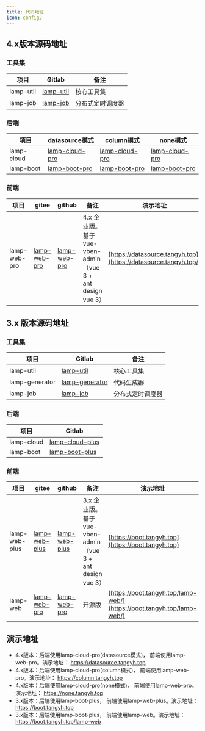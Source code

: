 ```yaml
---
title: 代码地址
icon: config2
---
```


## 4.x版本源码地址

### 工具集

| 项目           | Gitlab                                      | 备注             |
| --------------  | ------------------------------------------------------- | ---------------- |
| lamp-util          | [lamp-util](http://git.tangyh.top/zuihou/lamp-util-pro) | 核心工具集       |
| lamp-job          | [lamp-job](http://git.tangyh.top/zuihou/lamp-job-pro)   | 分布式定时调度器 |

### 后端

| 项目                                | datasource模式                                   | column模式                                       | none模式                                         |
| ------------  | ------------------------------------------------------------ | ------------------------------------------------------------ | ------------------------------------------------------------ |
| lamp-cloud       | [lamp-cloud-pro](http://git.tangyh.top/zuihou/lamp-cloud-pro-datasource-column) | [lamp-cloud-pro](http://git.tangyh.top/zuihou/lamp-cloud-pro-column) | [lamp-cloud-pro](http://git.tangyh.top/zuihou/lamp-cloud-pro-none) |
| lamp-boot          | [lamp-boot-pro](http://git.tangyh.top/zuihou/lamp-boot-pro-datasource-column) | [lamp-boot-pro](http://git.tangyh.top/zuihou/lamp-boot-pro-column) | [lamp-boot-pro](http://git.tangyh.top/zuihou/lamp-boot-pro-none) |

### 前端

| 项目          | gitee                                                      | github                                                    | 备注                                                         | 演示地址                                                     |
| ------------- | ---------------------------------------------------------- | --------------------------------------------------------- | ------------------------------------------------------------ | ------------------------------------------------------------ |
| lamp-web-pro  | [lamp-web-pro](http://git.tangyh.top/zuihou/lamp-web-pro)  | [lamp-web-pro](http://git.tangyh.top/zuihou/lamp-web-pro) | 4.x 企业版。基于 vue-vben-admin （vue 3 + ant design vue 3） | [https://datasource.tangyh.top](https://datasource.tangyh.top/) |



## 3.x 版本源码地址

### 工具集

| 项目           | Gitlab                                     | 备注             |
| --------------  | ------------------------------------------------------- | ---------------- |
| lamp-util          | [lamp-util](http://git.tangyh.top/zuihou/lamp-util-plus) | 核心工具集       |
| lamp-generator     | [lamp-generator](http://git.tangyh.top/zuihou/lamp-generator-plus) | 代码生成器       |
| lamp-job          | [lamp-job](http://git.tangyh.top/zuihou/lamp-job-plus) | 分布式定时调度器 |

### 后端

| 项目                                | Gitlab                             |
| ------------  | ------------------------------------------------------------ |
| lamp-cloud     | [lamp-cloud-plus](http://git.tangyh.top/zuihou/lamp-cloud-plus) |
| lamp-boot          | [lamp-boot-plus](http://git.tangyh.top/zuihou/lamp-boot-plus) |

### 前端

| 项目         | gitee                                                     | github                                                   | 备注                                                         | 演示地址                                                     |
| ------------ | --------------------------------------------------------- | -------------------------------------------------------- | ------------------------------------------------------------ | ------------------------------------------------------------ |
| lamp-web-plus | [lamp-web-plus](https://gitee.com/zuihou111/lamp-web-plus) | [lamp-web-plus](https://github.com/zuihou/lamp-web-plus) | 3.x 企业版。基于 vue-vben-admin （vue 3 + ant design vue 3） | [https://boot.tangyh.top](https://boot.tangyh.top)           |
| lamp-web  | [lamp-web-pro](http://gitee.com/zuihou111/lamp-web)  | [lamp-web-pro](http://github.com/zuihou/lamp-web) | 开源版 | [https://boot.tangyh.top/lamp-web/](https://boot.tangyh.top/lamp-web/) |



## 演示地址

- 4.x版本：后端使用lamp-cloud-pro(datasource模式)， 前端使用lamp-web-pro。演示地址：   https://datasource.tangyh.top
- 4.x版本：后端使用lamp-cloud-pro(column模式)， 前端使用lamp-web-pro。演示地址：   https://column.tangyh.top
- 4.x版本：后端使用lamp-cloud-pro(none模式)， 前端使用lamp-web-pro。演示地址：   https://none.tangyh.top
- 3.x版本：后端使用lamp-boot-plus， 前端使用lamp-web-plus。演示地址：  https://boot.tangyh.top
- 3.x版本：后端使用lamp-boot-plus， 前端使用lamp-web。演示地址：     https://boot.tangyh.top/lamp-web
